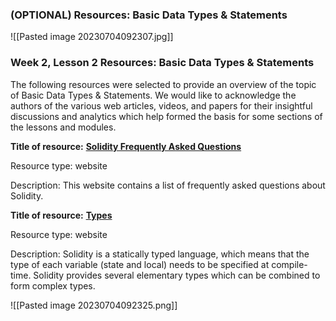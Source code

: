### (OPTIONAL) Resources: Basic Data Types & Statements

![[Pasted image 20230704092307.jpg]]
### Week 2, Lesson 2 Resources: Basic Data Types & Statements

The following resources were selected to provide an overview of the topic of Basic Data Types & Statements. We would like to acknowledge the authors of the various web articles, videos, and papers for their insightful discussions and analytics which help formed the basis for some sections of the lessons and modules.

**Title of resource:** [**Solidity Frequently Asked Questions**](https://solidity.readthedocs.io/en/v0.4.24/frequently-asked-questions.html)

Resource type: website

Description: This website contains a list of frequently asked questions about Solidity.

**Title of resource:** [**Types**](http://solidity.readthedocs.io/en/develop/types.html)

Resource type: website

Description: Solidity is a statically typed language, which means that the type of each variable (state and local) needs to be specified at compile-time. Solidity provides several elementary types which can be combined to form complex types.

![[Pasted image 20230704092325.png]]
